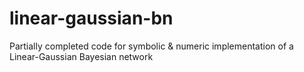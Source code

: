 # linear-gaussian-bn
Partially completed code for symbolic &amp; numeric implementation of a Linear-Gaussian Bayesian network
